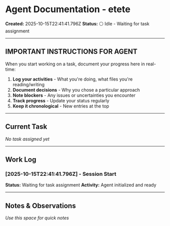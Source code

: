 # Agent Documentation - etete

**Created:** 2025-10-15T22:41:41.796Z
**Status:** ⚪ Idle - Waiting for task assignment

---

## IMPORTANT INSTRUCTIONS FOR AGENT

When you start working on a task, document your progress here in real-time:

1. **Log your activities** - What you're doing, what files you're reading/writing
2. **Document decisions** - Why you chose a particular approach
3. **Note blockers** - Any issues or uncertainties you encounter
4. **Track progress** - Update your status regularly
5. **Keep it chronological** - New entries at the top

---

## Current Task

*No task assigned yet*

---

## Work Log

### [2025-10-15T22:41:41.796Z] - Session Start
**Status:** Waiting for task assignment
**Activity:** Agent initialized and ready

---

## Notes & Observations

*Use this space for quick notes*
